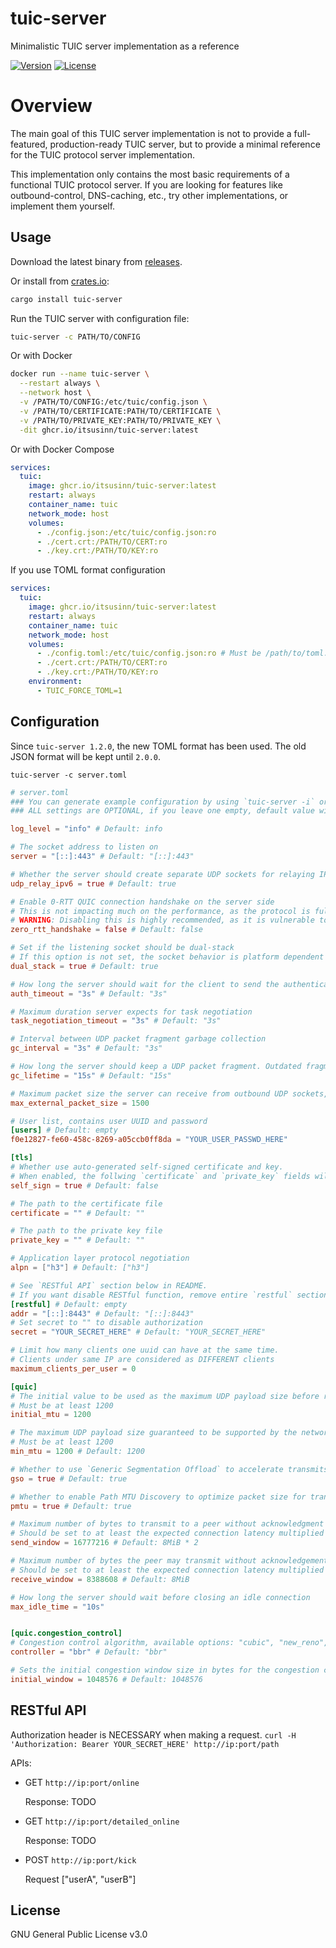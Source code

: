# tuic-server

Minimalistic TUIC server implementation as a reference

[![Version](https://img.shields.io/crates/v/tuic-server.svg?style=flat)](https://crates.io/crates/tuic-server)
[![License](https://img.shields.io/crates/l/tuic-server.svg?style=flat)](https://github.com/EAimTY/tuic/blob/dev/LICENSE)

# Overview

The main goal of this TUIC server implementation is not to provide a full-featured, production-ready TUIC server, but to provide a minimal reference for the TUIC protocol server implementation.

This implementation only contains the most basic requirements of a functional TUIC protocol server. If you are looking for features like outbound-control, DNS-caching, etc., try other implementations, or implement them yourself.

## Usage

Download the latest binary from [releases](https://github.com/Itsusinn/tuic/releases).

Or install from [crates.io](https://crates.io/crates/tuic-server):

```bash
cargo install tuic-server
```

Run the TUIC server with configuration file:

```bash
tuic-server -c PATH/TO/CONFIG
```

Or with Docker

```bash
docker run --name tuic-server \
  --restart always \
  --network host \
  -v /PATH/TO/CONFIG:/etc/tuic/config.json \
  -v /PATH/TO/CERTIFICATE:PATH/TO/CERTIFICATE \
  -v /PATH/TO/PRIVATE_KEY:PATH/TO/PRIVATE_KEY \
  -dit ghcr.io/itsusinn/tuic-server:latest
```

Or with Docker Compose

```yaml
services:
  tuic:
    image: ghcr.io/itsusinn/tuic-server:latest
    restart: always
    container_name: tuic
    network_mode: host
    volumes:
      - ./config.json:/etc/tuic/config.json:ro
      - ./cert.crt:/PATH/TO/CERT:ro
      - ./key.crt:/PATH/TO/KEY:ro
```
If you use TOML format configuration


```yaml
services:
  tuic:
    image: ghcr.io/itsusinn/tuic-server:latest
    restart: always
    container_name: tuic
    network_mode: host
    volumes:
      - ./config.toml:/etc/tuic/config.json:ro # Must be /path/to/toml:/etc/tuic/*config.json*:ro, this will be fix in 2.0.0.
      - ./cert.crt:/PATH/TO/CERT:ro
      - ./key.crt:/PATH/TO/KEY:ro
    environment:
      - TUIC_FORCE_TOML=1
```

## Configuration

Since `tuic-server 1.2.0`, the new TOML format has been used. The old JSON format will be kept until `2.0.0`.

`tuic-server -c server.toml`

```toml
# server.toml
### You can generate example configuration by using `tuic-server -i` or `tuic-server --init`
### ALL settings are OPTIONAL, if you leave one empty, default value will be used

log_level = "info" # Default: info

# The socket address to listen on
server = "[::]:443" # Default: "[::]:443"

# Whether the server should create separate UDP sockets for relaying IPv6 UDP packets
udp_relay_ipv6 = true # Default: true

# Enable 0-RTT QUIC connection handshake on the server side
# This is not impacting much on the performance, as the protocol is fully multiplexed
# WARNING: Disabling this is highly recommended, as it is vulnerable to replay attacks. See https://blog.cloudflare.com/even-faster-connection-establishment-with-quic-0-rtt-resumption/#attack-of-the-clones
zero_rtt_handshake = false # Default: false

# Set if the listening socket should be dual-stack
# If this option is not set, the socket behavior is platform dependent
dual_stack = true # Default: true

# How long the server should wait for the client to send the authentication command
auth_timeout = "3s" # Default: "3s"

# Maximum duration server expects for task negotiation
task_negotiation_timeout = "3s" # Default: "3s"

# Interval between UDP packet fragment garbage collection
gc_interval = "3s" # Default: "3s"

# How long the server should keep a UDP packet fragment. Outdated fragments will be dropped
gc_lifetime = "15s" # Default: "15s"

# Maximum packet size the server can receive from outbound UDP sockets, in bytes
max_external_packet_size = 1500

# User list, contains user UUID and password
[users] # Default: empty
f0e12827-fe60-458c-8269-a05ccb0ff8da = "YOUR_USER_PASSWD_HERE"

[tls]
# Whether use auto-generated self-signed certificate and key.
# When enabled, the follwing `certificate` and `private_key` fields will be ignored.
self_sign = true # Default: false

# The path to the certificate file
certificate = "" # Default: ""

# The path to the private key file
private_key = "" # Default: ""

# Application layer protocol negotiation
alpn = ["h3"] # Default: ["h3"]

# See `RESTful API` section below in README.
# If you want disable RESTful function, remove entire `restful` section.
[restful] # Default: empty
addr = "[::]:8443" # Default: "[::]:8443"
# Set secret to "" to disable authorization
secret = "YOUR_SECRET_HERE" # Default: "YOUR_SECRET_HERE"

# Limit how many clients one uuid can have at the same time.
# Clients under same IP are considered as DIFFERENT clients
maximum_clients_per_user = 0

[quic]
# The initial value to be used as the maximum UDP payload size before running MTU discovery
# Must be at least 1200
initial_mtu = 1200

# The maximum UDP payload size guaranteed to be supported by the network.
# Must be at least 1200
min_mtu = 1200 # Default: 1200

# Whether to use `Generic Segmentation Offload` to accelerate transmits, when supported by the environment.
gso = true # Default: true

# Whether to enable Path MTU Discovery to optimize packet size for transmission.
pmtu = true # Default: true

# Maximum number of bytes to transmit to a peer without acknowledgment
# Should be set to at least the expected connection latency multiplied by the maximum desired throughput
send_window = 16777216 # Default: 8MiB * 2

# Maximum number of bytes the peer may transmit without acknowledgement on any one stream before becoming blocked
# Should be set to at least the expected connection latency multiplied by the maximum desired throughput
receive_window = 8388608 # Default: 8MiB

# How long the server should wait before closing an idle connection
max_idle_time = "10s"


[quic.congestion_control]
# Congestion control algorithm, available options: "cubic", "new_reno", "bbr"
controller = "bbr" # Default: "bbr"

# Sets the initial congestion window size in bytes for the congestion controller algorithm, which may improve burst performance but could lead to congestion under high concurrency.
initial_window = 1048576 # Default: 1048576
```

## RESTful API
Authorization header is NECESSARY when making a request. `curl -H 'Authorization: Bearer YOUR_SECRET_HERE' http://ip:port/path`

APIs:
- GET `http://ip:port/online`

  Response: TODO

- GET `http://ip:port/detailed_online`

  Response: TODO

- POST `http://ip:port/kick`

  Request ["userA", "userB"]


## License

GNU General Public License v3.0
